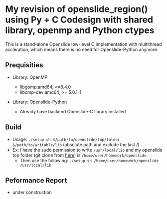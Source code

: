 # My revision of openslide_region() using Py + C Codesign with shared library, openmp and Python ctypes
This is a stand-alone Openslide low-level C implementation with multithread accleration, which means there is  no need for Openslide-Python anymore.

## Prequisities
* Library: OpenMP
    * libgomp:amd64, >=8.4.0 
    * libomp-dev:amd64, >= 5.0.1-1

* Library: Openslide-Python
    * Already have backend Openslide-C library installed


## Build
* Usage: `./setup.sh $/path/to/openslide/top/folder $/path/to/writable/lib` (absolute path and exclude the last /)
* Ex: I have the sudo permission to write `/usr/local/lib` and my openslide top folder (git clone from [here](https://github.com/openslide/openslide)) is `/home/user/homework/openslide`.
  * Then use the following: `./setup.sh /home/user/homework/openslide /usr/local/lib`


## Peformance Report
* under construction